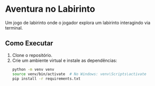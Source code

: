 # Aventura no Labirinto

Um jogo de labirinto onde o jogador explora um labirinto interagindo via terminal.

## Como Executar

1. Clone o repositório.
2. Crie um ambiente virtual e instale as dependências:
   ```bash
   python -m venv venv
   source venv/bin/activate  # No Windows: venv\Scripts\activate
   pip install -r requirements.txt